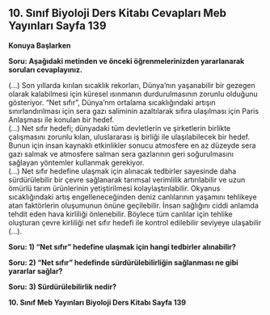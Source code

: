 ## 10. Sınıf Biyoloji Ders Kitabı Cevapları Meb Yayınları Sayfa 139

**Konuya Başlarken**

**Soru: Aşağıdaki metinden ve önceki öğrenmelerinizden yararlanarak soruları cevaplayınız.**

(…) Son yıllarda kırılan sıcaklık rekorları, Dünya’nın yaşanabilir bir gezegen olarak kalabilmesi için küresel ısınmanın durdurulmasının zorunlu olduğunu gösteriyor. “Net sıfır”, Dünya’nm ortalama sıcaklığındaki artışın sınırlandırılması için sera gazı saliminin azaltılarak sıfıra ulaşılması için Paris Anlaşması ile konulan bir hedef.  
 (…) Net sıfır hedefi; dünyadaki tüm devletlerin ve şirketlerin birlikte çalışmasını zorunlu kılan, uluslararası iş birliği ile ulaşılabilecek bir hedef. Bunun için insan kaynaklı etkinlikler sonucu atmosfere en az düzeyde sera gazı salmak ve atmosfere salman sera gazlarının geri soğurulmasını sağlayan yöntemler kullanmak gerekiyor.  
 (…) Net sıfır hedefine ulaşmak için alınacak tedbirler sayesinde daha sürdürülebilir bir çevre sağlanarak tarımsal verimlilik artırılabilir ve uzun ömürlü tarım ürünlerinin yetiştirilmesi kolaylaştırılabilir. Okyanus sıcaklığındaki artış engelleneceğinden deniz canlılarının yaşamını tehlikeye atan faktörlerin oluşumunun önüne geçilebilir. İnsan sağlığını ciddi anlamda tehdit eden hava kirliliği önlenebilir. Böylece tüm canlılar için tehlike oluşturan çevre kirliliği net sıfır hedefi ile kontrol edilebilir seviyeye ulaşabilir (…).

**Soru: 1) “Net sıfır” hedefine ulaşmak için hangi tedbirler alınabilir?**

**Soru: 2) “Net sıfır” hedefinde sürdürülebilirliğin sağlanması ne gibi yararlar sağlar?**

**Soru: 3) Sürdürülebilirlik nedir?**

**10. Sınıf Meb Yayınları Biyoloji Ders Kitabı Sayfa 139**